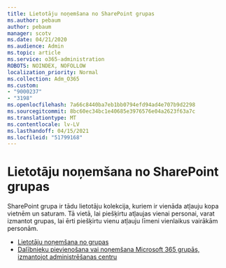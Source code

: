 ```yaml
---
title: Lietotāju noņemšana no SharePoint grupas
ms.author: pebaum
author: pebaum
manager: scotv
ms.date: 04/21/2020
ms.audience: Admin
ms.topic: article
ms.service: o365-administration
ROBOTS: NOINDEX, NOFOLLOW
localization_priority: Normal
ms.collection: Adm_O365
ms.custom:
- "9000237"
- "3198"
ms.openlocfilehash: 7a66c8440ba7eb1bb0794efd94ad4e707b9d2298
ms.sourcegitcommit: 8bc60ec34bc1e40685e3976576e04a2623f63a7c
ms.translationtype: MT
ms.contentlocale: lv-LV
ms.lasthandoff: 04/15/2021
ms.locfileid: "51799168"
---
```

# <a name="remove-users-from-a-sharepoint-group"></a>Lietotāju noņemšana no SharePoint grupas

SharePoint grupa ir tādu lietotāju kolekcija, kuriem ir vienāda atļauju kopa vietnēm un saturam. Tā vietā, lai piešķirtu atļaujas vienai personai, varat izmantot grupas, lai ērti piešķirtu vienu atļauju līmeni vienlaikus vairākām personām.

- [Lietotāju noņemšana no grupas](https://docs.microsoft.com/sharepoint/customize-sharepoint-site-permissions#remove-users-from-a-group)
- [Dalībnieku pievienošana vai noņemšana Microsoft 365 grupās, izmantojot administrēšanas centru](https://docs.microsoft.com/microsoft-365/admin/create-groups/add-or-remove-members-from-groups)
